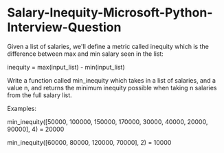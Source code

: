 # Salary-Inequity-Microsoft-Python-Interview-Question

Given a list of salaries, we'll define a metric called inequity which is the difference between max and min salary seen in the list:

inequity = max(input_list) - min(input_list)

Write a function called min_inequity which takes in a list of salaries, and a value n, and returns the minimum inequity possible when taking n salaries from the full salary list.

Examples:

min_inequity([50000, 100000, 150000, 170000, 30000, 40000, 20000, 90000], 4) = 20000

min_inequity([60000, 80000, 120000, 70000], 2) = 10000
